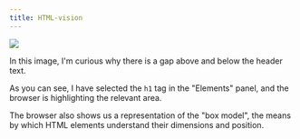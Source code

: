 ```yaml
---
title: HTML-vision
---
```


<img class="lg-img" src="../html.png" />

In this image, I'm curious why there is a gap above and below the header text.

As you can see, I have selected the `h1` tag in the "Elements" panel, and the browser is highlighting the relevant area.

The browser also shows us a representation of the "box model", the means by which HTML elements understand their dimensions and position. 